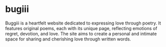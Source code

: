 # bugiii
Buggiii is a heartfelt website dedicated to expressing love through poetry. It features original poems, each with its unique page, reflecting emotions of regret, devotion, and love. The site aims to create a personal and intimate space for sharing and cherishing love through written words.

